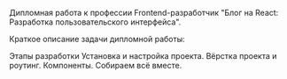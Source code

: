 Дипломная работа к профессии Frontend-разработчик "Блог на React: Разработка пользовательского интерфейса".

Краткое описание задачи дипломной работы: 

Этапы разработки
Установка и настройка проекта.
Вёрстка проекта и роутинг.
Компоненты.
Собираем всё вместе.
